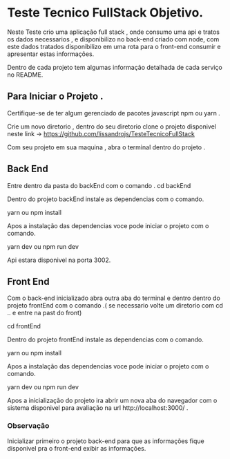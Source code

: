 # Teste Tecnico FullStack Objetivo.
Neste Teste crio uma aplicação full stack , onde consumo uma api e tratos os dados necessarios ,  e disponibilizo no back-end criado com node, com  este dados tratados disponibilizo em uma rota para o front-end consumir e apresentar estas informações.

Dentro de cada projeto tem algumas informação detalhada de cada serviço no README.
## Para Iniciar o Projeto .

Certifique-se de ter algum gerenciado de pacotes javascript npm ou yarn .

Crie um novo diretorio , dentro do seu diretorio clone o projeto disponivel neste link -> https://github.com/lissandrojs/TesteTecnicoFullStack

Com seu projeto em sua maquina , abra o terminal dentro do projeto .

<h2> Back End </h2>
Entre dentro da pasta do backEnd com o comando  .
cd backEnd

Dentro do projeto backEnd instale as dependencias com o comando.

yarn ou npm install

Apos a instalação das dependencias voce pode iniciar o projeto  com o comando.

yarn dev ou npm run dev

Api estara disponivel na porta 3002.

<h2>Front End</h2>
Com o back-end inicializado abra outra aba do terminal e dentro dentro do projeto frontEnd com o comando .( se necessario volte um diretorio com cd .. e entre na past do front)

cd frontEnd

Dentro do projeto frontEnd instale as dependencias com o comando.

yarn ou npm install

Apos a instalação das dependencias voce pode iniciar o projeto  com o comando.

yarn dev ou npm run dev

Apos a inicialização do projeto ira abrir um nova aba do navegador com o sistema disponivel para avaliação na url http://localhost:3000/ .

### Observação
Inicializar primeiro o projeto back-end para que as informações fique disponivel pra o front-end exibir as informações.

